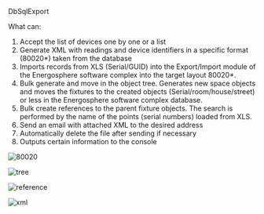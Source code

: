DbSqlExport

What can:
1) Accept the list of devices one by one or a list
2) Generate XML with readings and device identifiers in a specific format (80020*) taken from the database
3) Imports records from XLS (Serial/GUID) into the Export/Import module of the Energosphere software complex into the target layout 80020*. 
4) Bulk generate and move in the object tree. Generates new space objects and moves the fixtures to the created objects (Serial/room/house/street) or less in the Energosphere software complex database.
5) Bulk create references to the parent fixture objects. The search is performed by the name of the points (serial numbers) loaded from XLS.
6) Send an email with attached XML to the desired address
7) Automatically delete the file after sending if necessary
8) Outputs certain information to the console

![80020](https://github.com/user-attachments/assets/2e5c0b0f-88a2-4036-ab42-a73d909bf81b)

![tree](https://github.com/user-attachments/assets/82f737e2-7e79-4d66-a6a8-6988ec176ae4)

![reference](https://github.com/user-attachments/assets/8d51688a-808f-472f-aa1c-f179c6c7d496)

![xml](https://github.com/user-attachments/assets/e9c78bf5-4ae6-41a0-88f6-65f697b08b48)
